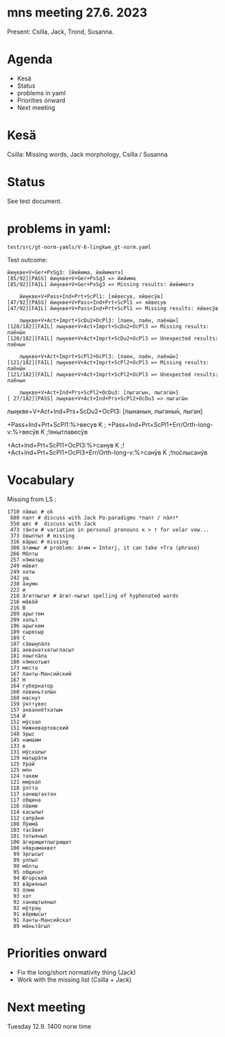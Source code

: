 
mns meeting 27.6. 2023
======================
Present: Csilla, Jack, Trond, Susanna.

# Agenda

- Kesä
- Status             
- problems in yaml  
- Priorities onward
- Next meeting


# Kesä

Csilla: Missing words, Jack morphology, Csilla / Susanna 

# Status             

See test document.

# problems in yaml:

`test/src/gt-norm-yamls/V-6-lingkwe_gt-norm.yaml`

Test outcome:

```    
йиӈкве+V+Ger+PxSg3: [йийима, йийиматэ]
[85/92][PASS] йиӈкве+V+Ger+PxSg3 => йийима
[85/92][FAIL] йиӈкве+V+Ger+PxSg3 => Missing results: йийиматэ

    йиӈкве+V+Pass+Ind+Prt+ScPl1: [яйвесув, яйвесӯв]
[47/92][PASS] йиӈкве+V+Pass+Ind+Prt+ScPl1 => яйвесув
[47/92][FAIL] йиӈкве+V+Pass+Ind+Prt+ScPl1 => Missing results: яйвесӯв

    лыӈкве+V+Act+Imprt+ScDu2+OcPl3: [лаен, лае̄н, лае̄ны̄н]
[120/182][FAIL] лыӈкве+V+Act+Imprt+ScDu2+OcPl3 => Missing results: лае̄ны̄н
[120/182][FAIL] лыӈкве+V+Act+Imprt+ScDu2+OcPl3 => Unexpected results: лае̄нын

    лыӈкве+V+Act+Imprt+ScPl2+OcPl3: [лаен, лае̄н, лае̄ны̄н]
[121/182][FAIL] лыӈкве+V+Act+Imprt+ScPl2+OcPl3 => Missing results: лае̄ны̄н
[121/182][FAIL] лыӈкве+V+Act+Imprt+ScPl2+OcPl3 => Unexpected results: лае̄нын

    лыӈкве+V+Act+Ind+Prs+ScPl2+OcDu3: [лыгагын, лыгагы̄н]
[ 27/182][PASS] лыӈкве+V+Act+Ind+Prs+ScPl2+OcDu3 => лыгагы̄н
```

лыӈкве+V+Act+Ind+Prs+ScDu2+OcPl3: [лынанын, лыганы̄н, лыган]

+Pass+Ind+Prt+ScPl1:%>весув K ;
+Pass+Ind+Prt+ScPl1+Err/Orth-long-v:%>весӯв K ;!янытлавесӯв 

+Act+Ind+Prt+ScPl1+OcPl3:%>санув K ;!
+Act+Ind+Prt+ScPl1+OcPl3+Err/Orth-long-v:%>санӯв K ;!по̄слысанӯв

# Vocabulary

Missing from LS :
    
```
1710 ла̄выс # ok
 680 палт # discuss with Jack Po-paradigms *палт / па̄лт*
 550 щёс #  discuss with Jack
 473 та̄нти # variation in personal pronouns к > т for velar vow...
 373 о̄вылтыт # missing
 316 ва̄рыс # missing
 300 а̄тимыг # problem: а̄тим = Interj, it can take +Tra (phrase)
 266 Мо̄лты
 257 нэ̄матыр
 249 ма̄вит
 249 хоты
 242 ущ
 238 а̄нумн
 222 и
 218 а̄гитпыгыт # а̄гит-пыгыт spelling of hyphenated words
 216 ма̄во̄й
 216 В
 209 арыгтем
 209 хольт
 196 арыгкем
 189 сыресыр
 189 С
 187 са̄выӈпа̄лэ
 181 акванатхатыгласыт
 181 яныгпа̄ла
 180 нэ̄мхотьют
 173 места
 167 Ханты-Мансийский
 167 Н
 164 губернатор
 160 ловиньтэлы̄н
 160 маснут
 159 ӯнттувес
 157 акваннё̄тхатым
 154 И
 152 мӯсхал
 151 Нижневартовский
 148 э̄рыс
 145 намаим
 133 в
 131 мӯсхалыг
 129 матыра̄ти
 125 Урай
 125 млн
 124 такем
 121 мирхал
 118 ӯлтта
 117 ханищтахтан
 117 община
 116 ла̄вме
 114 касылыт
 112 сапра̄ни
 108 Лӯима̄
 103 таса̄вит
 101 тотыяныл
 100 а̄гирищитпыгрищит
 100 ня̄врамаквет
  99 э̄ргысыт
  99 улпыл
  98 мо̄лты
  95 общинат
  94 Югорский
  93 ва̄рияныл
  93 о̄лме
  93 хот
  92 ханищтыяныл
  92 мӯтраӈ
  91 ве̄рмысыт
  91 Ханты-Мансийскат
  89 ма̄ньта̄гыл
```


# Priorities onward

- Fix the long/short normativity thing (Jack)
- Work with the missing list (Csilla + Jack)

# Next meeting

Tuesday 12.9. 1400 norw time



